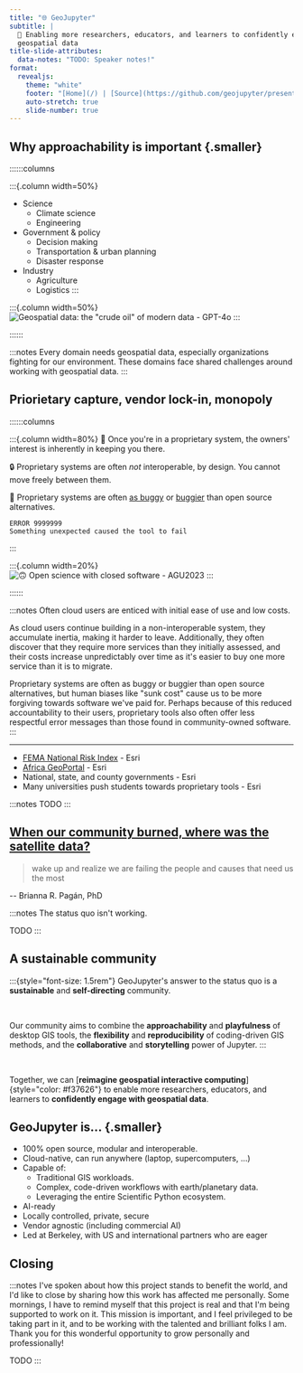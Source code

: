 ```yaml
---
title: "🌐 GeoJupyter"
subtitle: |
  💪 Enabling more researchers, educators, and learners to confidently engage with
  geospatial data
title-slide-attributes:
  data-notes: "TODO: Speaker notes!"
format:
  revealjs:
    theme: "white"
    footer: "[Home](/) | [Source](https://github.com/geojupyter/presentation-debrief)"
    auto-stretch: true 
    slide-number: true
---
```


## Why approachability is important {.smaller}

::::::columns

:::{.column width=50%}
* Science
    * Climate science
    * Engineering
* Government & policy
    * Decision making
    * Transportation & urban planning
    * Disaster response
* Industry
    * Agriculture
    * Logistics
:::

:::{.column width=50%}
![Geospatial data: the "crude oil" of modern data - GPT-4o](/assets/geospatial-data-as-crude-oil.png)
:::

::::::


:::notes
Every domain needs geospatial data, especially organizations fighting for our
environment.
These domains face shared challenges around working with geospatial data.
:::


## Priorietary capture, vendor lock-in, monopoly


::::::columns

:::{.column width=80%}
:stop_sign: Once you're in a proprietary system, the owners' interest is inherently in
keeping you there.

:lock: Proprietary systems are often _not_ interoperable, by design.
You cannot move freely between them.

:bug: Proprietary systems are often
[as buggy](https://www.reddit.com/r/ArcGIS/comments/1dp7308/i_feel_like_esri_releases_buggy_af_updates/)
or
[buggier](https://www.google.com/search?q=esri+error+999999)
than open source alternatives.

```text
ERROR 9999999
Something unexpected caused the tool to fail
```
:::

:::{.column width=20%}
![:upside_down_face: Open science with closed software - AGU2023](/assets/open-science-with-arcgis.png)
:::

::::::

:::notes
Often cloud users are enticed with initial ease of use and low costs.

As cloud users continue building in a non-interoperable system, they accumulate inertia,
making it harder to leave.
Additionally, they often discover that they require more services than they initially
assessed, and their costs increase unpredictably over time as it's easier to buy one
more service than it is to migrate.

Proprietary systems are often as buggy or buggier than open source alternatives, but
human biases like "sunk cost" cause us to be more forgiving towards software we've paid
for.
Perhaps because of this reduced accountability to their users, proprietary tools also
often offer less respectful error messages than those found in community-owned software.
:::

---

* [FEMA National Risk Index](https://hazards.fema.gov/nri/) - Esri
* [Africa GeoPortal](https://www.africageoportal.com/) - Esri
* National, state, and county governments - Esri
* Many universities push students towards proprietary tools - Esri


:::notes
TODO
:::


## [When our community burned, where was the satellite data?](https://www.linkedin.com/pulse/when-our-community-burned-where-satellite-information-pag%C3%A1n-phd-8rxwf/?trackingId=goJI9VniOZAI3RGuoPXysA%3D%3D)

>wake up and realize we are failing the people and causes that need us the most

-- Brianna R. Pagán, PhD

:::notes
The status quo isn't working.

TODO
:::


## A sustainable community

:::{style="font-size: 1.5rem"}
GeoJupyter's answer to the status quo is a **sustainable** and **self-directing** community.

<br/>

Our community aims to combine the **approachability** and **playfulness** of desktop GIS tools, the
**flexibility** and **reproducibility** of coding-driven GIS methods, and the
**collaborative** and **storytelling** power of Jupyter.
:::

<br/>

Together, we can
[**reimagine geospatial interactive computing**]{style="color: #f37626"}
to enable more researchers, educators, and learners to **confidently engage with
geospatial data**.


## GeoJupyter is... {.smaller}

* 100% open source, modular and interoperable.
* Cloud-native, can run anywhere (laptop, supercomputers, …)
* Capable of:
    * Traditional GIS workloads.
    * Complex, code-driven workflows with earth/planetary data.
    * Leveraging the entire Scientific Python ecosystem.
* AI-ready
* Locally controlled, private, secure
* Vendor agnostic (including commercial AI)
* Led at Berkeley, with US and international partners who are eager


## Closing

:::notes
I've spoken about how this project stands to benefit the world, and I'd like to close by sharing how this work has affected me personally.
Some mornings, I have to remind myself that this project is real and that I'm being supported to work on it.
This mission is important, and I feel privileged to be taking part in it, and to be working with the talented and brilliant folks I am.
Thank you for this wonderful opportunity to grow personally and professionally!

TODO
:::
